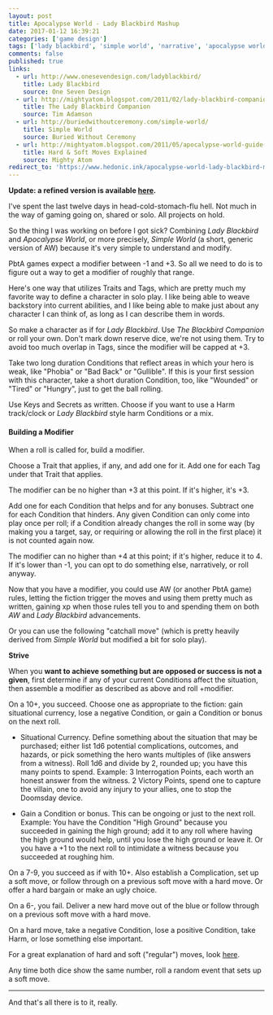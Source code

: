 ```yaml
---
layout: post
title: Apocalypse World - Lady Blackbird Mashup
date: 2017-01-12 16:39:21
categories: ['game design']
tags: ['lady blackbird', 'simple world', 'narrative', 'apocalypse world', 'pbta']
comments: false
published: true
links:
  - url: http://www.onesevendesign.com/ladyblackbird/
    title: Lady Blackbird
    source: One Seven Design
  - url: http://mightyatom.blogspot.com/2011/02/lady-blackbird-companion.html
    title: The Lady Blackbird Companion
    source: Tim Adamson
  - url: http://buriedwithoutceremony.com/simple-world/
    title: Simple World
    source: Buried Without Ceremony
  - url: http://mightyatom.blogspot.com/2011/05/apocalypse-world-guide-to-hard-moves.html
    title: Hard & Soft Moves Explained
    source: Mighty Atom
redirect_to: 'https://www.hedonic.ink/apocalypse-world-lady-blackbird-mashup'
---
```


**Update: a refined version is available [here](https://exposit.github.io/katamoiran/game%20design/secrets%20and%20shadows/2017/01/16/secrets-and-shadows.html).**

I've spent the last twelve days in head-cold-stomach-flu hell. Not much in the way of gaming going on, shared or solo. All projects on hold.

So the thing I was working on before I got sick? Combining *Lady Blackbird* and *Apocalypse World*, or more precisely, *Simple World* (a short, generic version of AW) because it's very simple to understand and modify.

<!--more-->

PbtA games expect a modifier between -1 and +3. So all we need to do is to figure out a way to get a modifier of roughly that range.

Here's one way that utilizes Traits and Tags, which are pretty much my favorite way to define a character in solo play. I like being able to weave backstory into current abilities, and I like being able to make just about any character I can think of, as long as I can describe them in words.

So make a character as if for *Lady Blackbird*. Use *The Blackbird Companion* or roll your own. Don't mark down reserve dice, we're not using them. Try to avoid too much overlap in Tags, since the modifier will be capped at +3.

Take two long duration Conditions that reflect areas in which your hero is weak, like "Phobia" or "Bad Back" or "Gullible". If this is your first session with this character, take a short duration Condition, too, like "Wounded" or "Tired" or "Hungry", just to get the ball rolling.

Use Keys and Secrets as written. Choose if you want to use a Harm track/clock or *Lady Blackbird* style harm Conditions or a mix.

#### Building a Modifier

When a roll is called for, build a modifier.

Choose a Trait that applies, if any, and add one for it. Add one for each Tag under that Trait that applies.

The modifier can be no higher than +3 at this point. If it's higher, it's +3.

Add one for each Condition that helps and for any bonuses. Subtract one for each Condition that hinders. Any given Condition can only come into play once per roll; if a Condition already changes the roll in some way (by making you a target, say, or requiring or allowing the roll in the first place) it is not counted again now.

The modifier can no higher than +4 at this point; if it's higher, reduce it to 4. If it's lower than -1, you can opt to do something else, narratively, or roll anyway.

Now that you have a modifier, you could use AW (or another PbtA game) rules, letting the fiction trigger the moves and using them pretty much as written, gaining xp when those rules tell you to and spending them on both *AW* and *Lady Blackbird* advancements.

Or you can use the following "catchall move" (which is pretty heavily derived from *Simple World* but modified a bit for solo play).

**Strive**

When you **want to achieve something but are opposed or success is not a given**, first determine if any of your current Conditions affect the situation, then assemble a modifier as described as above and roll +modifier.

On a 10+, you succeed. Choose one as appropriate to the fiction: gain situational currency, lose a negative Condition, or gain a Condition or bonus on the next roll.

* Situational Currency. Define something about the situation that may be purchased; either list 1d6 potential complications, outcomes, and hazards, or pick something the hero wants multiples of (like answers from a witness). Roll 1d6 and divide by 2, rounded up; you have this many points to spend. Example: 3 Interrogation Points, each worth an honest answer from the witness. 2 Victory Points, spend one to capture the villain, one to avoid any injury to your allies, one to stop the Doomsday device.

* Gain a Condition or bonus. This can be ongoing or just to the next roll. Example: You have the Condition "High Ground" because you succeeded in gaining the high ground; add it to any roll where having the high ground would help, until you lose the high ground or leave it. Or you have a +1 to the next roll to intimidate a witness because you succeeded at roughing him.

On a 7-9, you succeed as if with 10+. Also establish a Complication, set up a soft move, or follow through on a previous soft move with a hard move. Or offer a hard bargain or make an ugly choice.

On a 6-, you fail. Deliver a new hard move out of the blue or follow through on a previous soft move with a hard move.

On a hard move, take a negative Condition, lose a positive Condition, take Harm, or lose something else important.

For a great explanation of hard and soft ("regular") moves, look [here](http://mightyatom.blogspot.com/2011/05/apocalypse-world-guide-to-hard-moves.html).

Any time both dice show the same number, roll a random event that sets up a soft move.

---

And that's all there is to it, really.
